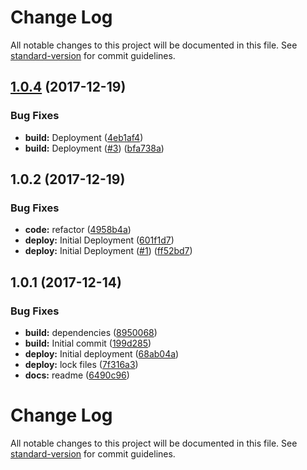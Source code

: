 # Change Log

All notable changes to this project will be documented in this file. See [standard-version](https://github.com/conventional-changelog/standard-version) for commit guidelines.

<a name="1.0.4"></a>
## [1.0.4](https://github.com/adam-26/react-router-dispatcher-redirect/compare/v1.0.2...v1.0.4) (2017-12-19)


### Bug Fixes

* **build:** Deployment ([4eb1af4](https://github.com/adam-26/react-router-dispatcher-redirect/commit/4eb1af4))
* **build:** Deployment ([#3](https://github.com/adam-26/react-router-dispatcher-redirect/issues/3)) ([bfa738a](https://github.com/adam-26/react-router-dispatcher-redirect/commit/bfa738a))



<a name="1.0.2"></a>
## 1.0.2 (2017-12-19)


### Bug Fixes

* **code:** refactor ([4958b4a](https://github.com/adam-26/react-router-dispatcher-redirect/commit/4958b4a))
* **deploy:** Initial Deployment ([601f1d7](https://github.com/adam-26/react-router-dispatcher-redirect/commit/601f1d7))
* **deploy:** Initial Deployment ([#1](https://github.com/adam-26/react-router-dispatcher-redirect/issues/1)) ([ff52bd7](https://github.com/adam-26/react-router-dispatcher-redirect/commit/ff52bd7))



<a name="1.0.1"></a>
## 1.0.1 (2017-12-14)


### Bug Fixes

* **build:** dependencies ([8950068](https://github.com/adam-26/react-router-metadata-action/commit/8950068))
* **build:** Initial commit ([199d285](https://github.com/adam-26/react-router-metadata-action/commit/199d285))
* **deploy:** Initial deployment ([68ab04a](https://github.com/adam-26/react-router-metadata-action/commit/68ab04a))
* **deploy:** lock files ([7f316a3](https://github.com/adam-26/react-router-metadata-action/commit/7f316a3))
* **docs:** readme ([6490c96](https://github.com/adam-26/react-router-metadata-action/commit/6490c96))



# Change Log

All notable changes to this project will be documented in this file. See [standard-version](https://github.com/conventional-changelog/standard-version) for commit guidelines.

